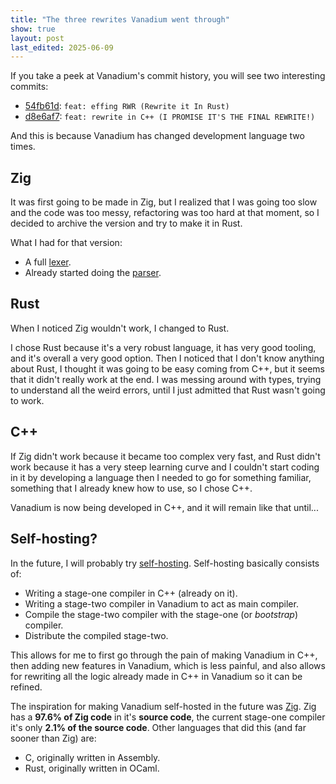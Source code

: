 ```yaml
---
title: "The three rewrites Vanadium went through"
show: true
layout: post
last_edited: 2025-06-09
---
```


If you take a peek at Vanadium's commit history, you will see two interesting commits:
- [54fb61d](https://github.com/vn-language/vanadium/commit/54fb61d2f2d20fdca91932f70c0293f367fbcfab): `feat: effing RWR (Rewrite it In Rust)`
- [d8e6af7](https://github.com/vn-language/vanadium/commit/d8e6af745b36b00909f0c1efb400fa95839c5c05): `feat: rewrite in C++ (I PROMISE IT'S THE FINAL REWRITE!)`

And this is because Vanadium has changed development language two times.

## Zig
It was first going to be made in Zig, but I realized that I was going too slow and the code was too messy, refactoring was too hard at that moment, so I decided to archive the version and try to make it in Rust.

What I had for that version:
- A full [lexer](https://en.wikipedia.org/wiki/Lexical_analysis).
- Already started doing the [parser](https://en.wikipedia.org/wiki/Parsing).

## Rust
When I noticed Zig wouldn't work, I changed to Rust.

I chose Rust because it's a very robust language, it has very good tooling, and it's overall a very good option. Then I noticed that I don't know anything about Rust, I thought it was going to be easy coming from C++, but it seems that it didn't really work at the end. I was messing around with types, trying to understand all the weird errors, until I just admitted that Rust wasn't going to work.

## C++
If Zig didn't work because it became too complex very fast, and Rust didn't work because it has a very steep learning curve and I couldn't start coding in it by developing a language then I needed to go for something familiar, something that I already knew how to use, so I chose C++.

Vanadium is now being developed in C++, and it will remain like that until...

## Self-hosting?
In the future, I will probably try [self-hosting](https://en.wikipedia.org/wiki/Self-hosting_(compilers)). Self-hosting basically consists of:
- Writing a stage-one compiler in C++ (already on it).
- Writing a stage-two compiler in Vanadium to act as main compiler.
- Compile the stage-two compiler with the stage-one (or *bootstrap*) compiler.
- Distribute the compiled stage-two.

This allows for me to first go through the pain of making Vanadium in C++, then adding new features in Vanadium, which is less painful, and also allows for rewriting all the logic already made in C++ in Vanadium so it can be refined. 

The inspiration for making Vanadium self-hosted in the future was [Zig](https://github.com/ziglang/zig). Zig has a **97.6% of Zig code** in it's **source code**, the current stage-one compiler it's only **2.1% of the source code**. Other languages that did this (and far sooner than Zig) are:
- C, originally written in Assembly.
- Rust, originally written in OCaml.

